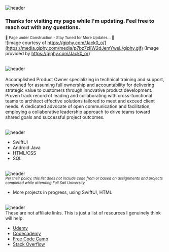 <!--
**LadyKrystalline/LadyKrystalline** is a ✨ _special_ ✨ repository because its `README.md` (this file) appears on your GitHub profile.

Here are some ideas to get you started:

- 🔭 I’m currently working on ...
- 🌱 I’m currently learning ...
- 👯 I’m looking to collaborate on ...
- 🤔 I’m looking for help with ...
- 💬 Ask me about ...
- 📫 How to reach me: ...
- 😄 Pronouns: ...
- ⚡ Fun fact: ...
-->

<!-- Header/Subheaader elements from https://github.com/kyechan99/capsule-render/blob/master/README.md -->
![header](https://capsule-render.vercel.app/api?type=waving&color=0:B12CB7,100:8005C6&height=300&section=header&text=Hi,%20I'm%20Krystal!%20&fontSize=70&fontColor=FFFFFF&fontAlign=40&fontAlignY=30&desc=Scrum%20Product%20Owner%20&descSize=30&descAlign=80&descAlignY=50)

### Thanks for visiting my page while I'm updating. Feel free to reach out with any questions.
<sub>:construction: Page under Construction - Stay Tuned for More Updates... :construction:</sub>
<br>
![image courtesy of https://giphy.com/Jack0_o/](https://media.giphy.com/media/p7bz7zIIW2dJemYweL/giphy.gif)
(Image provided by https://giphy.com/Jack0_o/)
<br><br>

<!-- Section: A Bit About Me (short bio) -->
![header](https://capsule-render.vercel.app/api?type=waving&color=0:B12CB7,100:8005C6&height=120&section=header&text=A%20Bit%20About%20Me&fontSize=36&fontColor=FFFFFF&fontAlignY=30)
<br><br>
Accomplished Product Owner specializing in technical training and support, renowned for assuming full ownership and accountability for delivering strategic value to customers through innovative product development. Proven track record of leading and collaborating with cross-functional teams to architect effective solutions tailored to meet and exceed client needs. A dedicated advocate of open communication and facilitation, employing a collaborative leadership approach to drive teams toward shared goals and successful project outcomes. 
<br><br>

<!-- Section: Programming Languages I Know -->
![header](https://capsule-render.vercel.app/api?type=waving&color=0:B12CB7,100:8005C6&height=120&section=header&text=Programming%20Languages%20I%20Know&fontSize=36&fontColor=FFFFFF&fontAlignY=30)
- SwiftUI
- Android Java
- HTML/CSS
- SQL
<br><br>

<!-- Section: My Projects (current/upcoming) -->
![header](https://capsule-render.vercel.app/api?type=waving&color=0:B12CB7,100:8005C6&height=120&section=header&text=My%20Projects%20&fontSize=36&fontColor=FFFFFF&fontAlignY=30)
<br>
<sub>_Per their policy, this list does not include code from or based on assignments and projects completed while attending Full Sail University._</sub>
- More projects in progress, using SwiftUI, HTML
<br><br>

<!-- Section: Favorite Learning Resources (None are affiliate links.)-->
![header](https://capsule-render.vercel.app/api?type=waving&color=0:B12CB7,100:8005C6&height=120&section=header&text=Favorite%20Learning%20Resources&fontSize=36&fontColor=FFFFFF&fontAlignY=30)
<br>
These are not affiliate links. This is just a list of resources I genuinely think will help. 
<br>
- [Udemy](https://www.udemy.com/)
- [Codecademy](https://codecademy.com)
- [Free Code Camp](https://www.freecodecamp.org/)
- [Stack Overflow](https://stackoverflow.com/)
